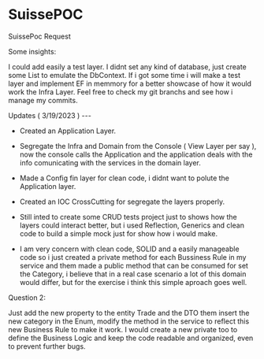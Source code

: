 # SuissePOC
SuissePoc Request

Some insights:

I could add easily a test layer.
I didnt set any kind of database, just create some List to emulate the DbContext.
If i got some time i will make a test layer and implement EF in memmory for a better showcase of how it would work the Infra Layer.
Feel free to check my git branchs and see how i manage my commits.

Updates ( 3/19/2023 ) --- 

- Created an Application Layer.

- Segregate the Infra and Domain from the Console ( View Layer per say ), now the console calls the Application and the application deals with the info comunicating with the services in the domain layer.

- Made a Config fin layer for clean code, i didnt want to polute the Application layer.

- Created an IOC CrossCutting for segregate the layers properly.

- Still inted to create some CRUD tests project just to shows how the layers could interact better, but i used Reflection, Generics and clean code to build a simple mock just for show how i would make.

- I am very concern with clean code, SOLID and a easily manageable code so i just created a private method for each Bussiness Rule in my service and them made a public method that can be consumed for set the Category, i believe that in a real case scenario a lot of this domain would differ, but for the exercise i think this simple aproach goes well.

Question 2:

Just add the new property to the entity Trade and the DTO  them insert the new category in the Enum, modify the method in the service to reflect this new Business Rule
to make it work. I would create a new private too to define the Business Logic and keep the code readable and organized, even to prevent further bugs.

